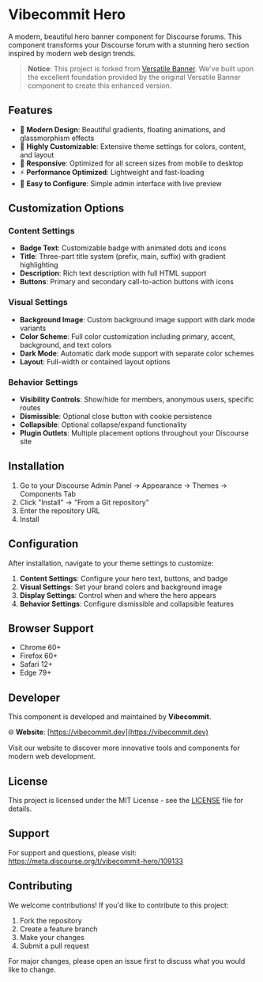 # Vibecommit Hero

A modern, beautiful hero banner component for Discourse forums. This component transforms your Discourse forum with a stunning hero section inspired by modern web design trends.

> **Notice**: This project is forked from [Versatile Banner](https://meta.discourse.org/t/versatile-banner/109133/232). We've built upon the excellent foundation provided by the original Versatile Banner component to create this enhanced version.

## Features

- 🎨 **Modern Design**: Beautiful gradients, floating animations, and glassmorphism effects
- 🎯 **Highly Customizable**: Extensive theme settings for colors, content, and layout
- 📱 **Responsive**: Optimized for all screen sizes from mobile to desktop
- ⚡ **Performance Optimized**: Lightweight and fast-loading
- 🔧 **Easy to Configure**: Simple admin interface with live preview

## Customization Options

### Content Settings
- **Badge Text**: Customizable badge with animated dots and icons
- **Title**: Three-part title system (prefix, main, suffix) with gradient highlighting
- **Description**: Rich text description with full HTML support
- **Buttons**: Primary and secondary call-to-action buttons with icons

### Visual Settings
- **Background Image**: Custom background image support with dark mode variants
- **Color Scheme**: Full color customization including primary, accent, background, and text colors
- **Dark Mode**: Automatic dark mode support with separate color schemes
- **Layout**: Full-width or contained layout options

### Behavior Settings
- **Visibility Controls**: Show/hide for members, anonymous users, specific routes
- **Dismissible**: Optional close button with cookie persistence
- **Collapsible**: Optional collapse/expand functionality
- **Plugin Outlets**: Multiple placement options throughout your Discourse site

## Installation

1. Go to your Discourse Admin Panel → Appearance → Themes -> Components Tab
2. Click "Install" → "From a Git repository"
3. Enter the repository URL
4. Install

## Configuration

After installation, navigate to your theme settings to customize:

1. **Content Settings**: Configure your hero text, buttons, and badge
2. **Visual Settings**: Set your brand colors and background image
3. **Display Settings**: Control when and where the hero appears
4. **Behavior Settings**: Configure dismissible and collapsible features

## Browser Support

- Chrome 60+
- Firefox 60+
- Safari 12+
- Edge 79+

## Developer

This component is developed and maintained by **Vibecommit**.

🌐 **Website**: [https://vibecommit.dev](https://vibecommit.dev)

Visit our website to discover more innovative tools and components for modern web development.

## License

This project is licensed under the MIT License - see the [LICENSE](LICENSE) file for details.

## Support

For support and questions, please visit: https://meta.discourse.org/t/vibecommit-hero/109133

## Contributing

We welcome contributions! If you'd like to contribute to this project:

1. Fork the repository
2. Create a feature branch
3. Make your changes
4. Submit a pull request

For major changes, please open an issue first to discuss what you would like to change.
